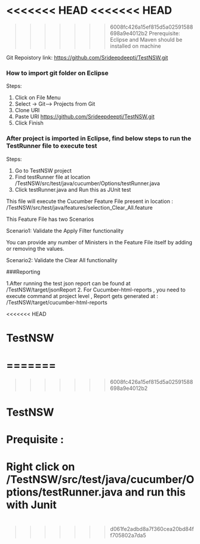 <<<<<<< HEAD
<<<<<<< HEAD
=======
>>>>>>> 6008fc426a15ef815d5a02591588698a9e4012b2
Prerequisite: Eclipse and Maven should be installed on machine

Git Repoistory link: https://github.com/Srideepdeepti/TestNSW.git

### How to import git folder on Eclipse

Steps:
1. Click on File Menu
2. Select -> Git--> Projects from Git
3. Clone URI
4. Paste URI <https://github.com/Srideepdeepti/TestNSW.git>
5. Click Finish

### After project is imported in Eclipse, find below steps to run the TestRunner file to execute test

Steps:
1. Go to TestNSW project
2. Find testRunner file at location /TestNSW/src/test/java/cucumber/Options/testRunner.java
3. Click testRunner.java and Run this as JUnit test

This file will execute the Cucumber Feature File present in location : /TestNSW/src/test/java/features/selection_Clear_All.feature

This Feature File has two Scenarios

Scenario1: Validate the Apply Filter functionality

You can provide any number of Ministers in the Feature File itself by adding or removing the values.

Scenario2: Validate the Clear All functionality



###Reporting

1.After running the test json report can be found at /TestNSW/target/jsonReport
2. For Cucumber-html-reports , you need to execute command <mvn test verify> at project level , Report gets generated at : /TestNSW/target/cucumber-html-reports





<<<<<<< HEAD
# TestNSW
=======
=======
>>>>>>> 6008fc426a15ef815d5a02591588698a9e4012b2
# TestNSW
# Prequisite :
# Right click on /TestNSW/src/test/java/cucumber/Options/testRunner.java and run this with Junit
# 
>>>>>>> d061fe2adbd8a7f360cea20bd84ff705802a7da5

